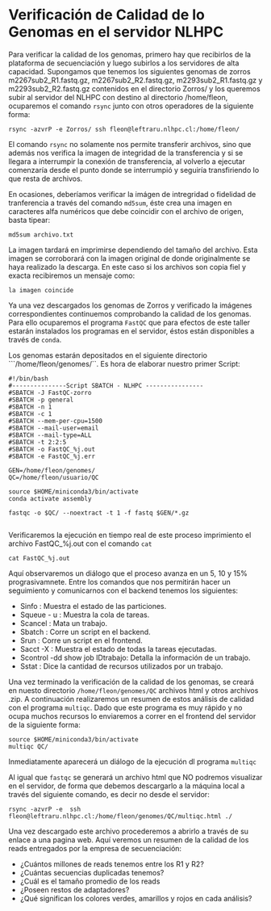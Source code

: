 # Verificación de Calidad de lo Genomas en el servidor NLHPC

Para verificar la calidad de los genomas, primero hay que recibirlos de la plataforma de secuenciación y luego subirlos a los servidores de alta capacidad. Supongamos que tenemos los siguientes genomas de zorros m2267sub2_R1.fastq.gz, m2267sub2_R2.fastq.gz, m2293sub2_R1.fastq.gz y m2293sub2_R2.fastq.gz contenidos en el directorio Zorros/ y los queremos subir al servidor del NLHPC con destino al directorio /home/fleon, ocuparemos el comando ```rsync``` junto con otros operadores de la siguiente forma:

```
rsync -azvrP -e Zorros/ ssh fleon@leftraru.nlhpc.cl:/home/fleon/ 

```

El comando ```rsync``` no solamente nos permite transferir archivos, sino que además nos verifica la imagen de integridad de la transferencia y si se llegara a interrumpir la conexión de transferencia, al volverlo a ejecutar comenzaría desde el punto donde se interrumpió y seguiría transfiriendo lo que resta de archivos.

En ocasiones, deberíamos verificar la imágen de intregridad o fidelidad de tranferencia  a través del comando ```md5sum```, éste crea una imagen en caracteres alfa numéricos que debe coincidir con el archivo de origen, basta tipear:

```
md5sum archivo.txt
```
La imagen  tardará en imprimirse dependiendo del tamaño del archivo. Esta imagen se corroborará con la imagen original de donde originalmente se haya realizado la descarga. En este caso si los archivos son copia fiel y exacta recibiremos un mensaje como:

```la imagen coincide```

Ya una vez descargados los genomas de Zorros y verificado la imágenes correspondientes continuemos comprobando la calidad de los genomas. Para ello ocuparemos el programa ```FastQC``` que para efectos de este taller estarán instalados los programas en el servidor, éstos están disponibles a través de ```conda```.

Los genomas estarán depositados en el siguiente directorio ```/home/fleon/genomes/``. Es hora de elaborar nuestro primer Script: 


```
#!/bin/bash
#---------------Script SBATCH - NLHPC ----------------
#SBATCH -J FastQC-zorro
#SBATCH -p general
#SBATCH -n 1
#SBATCH -c 1
#SBATCH --mem-per-cpu=1500
#SBATCH --mail-user=email
#SBATCH --mail-type=ALL
#SBATCH -t 2:2:5
#SBATCH -o FastQC_%j.out
#SBATCH -e FastQC_%j.err

GEN=/home/fleon/genomes/
QC=/home/fleon/usuario/QC

source $HOME/miniconda3/bin/activate
conda activate assembly

fastqc -o $QC/ --noextract -t 1 -f fastq $GEN/*.gz


```

Verificaremos la ejecución en tiempo real de este proceso imprimiento el archivo FastQC_%j.out con el comando ```cat```

```
cat FastQC_%j.out

```

Aquí observaremos un diálogo que el proceso avanza en un 5, 10 y 15% prograsivamnete. Entre los comandos que nos permitirán hacer un seguimiento y comunicarnos con el backend tenemos los siguientes: 


+ Sinfo : Muestra el estado de las particiones.
+ Squeue - u : Muestra la cola de tareas.
+ Scancel : Mata un trabajo.
+ Sbatch : Corre un script en el backend.
+ Srun : Corre un script en el frontend.
+ Sacct -X : Muestra el estado de todas la tareas ejecutadas.
+ Scontrol -dd show job IDtrabajo: Detalla la información de un trabajo. 
+ Sstat : Dice la cantidad de recursos utilizados por un trabajo.

Una vez terminado la verificación de la calidad de los genomas, se creará en nuesto directorio  ```/home/fleon/genomes/QC``` archivos html
 y otros archivos .zip. A continuación realizaremos un resumen de estos análisis de calidad con el programa ``multiqc``. Dado que este programa es muy rápido y no ocupa muchos recursos lo enviaremos a correr en el frontend del servidor de la siguiente forma:

```
source $HOME/miniconda3/bin/activate
multiqc QC/
```

Inmediatamente aparecerá un diálogo de la ejecución dl programa ``multiqc``

Al igual que ``fastqc`` se generará un archivo html que NO podremos visualizar en el servidor, de forma que debemos descargarlo a la máquina local a través del siguiente comando, es decir no desde el servidor:

```
rsync -azvrP -e  ssh fleon@leftraru.nlhpc.cl:/home/fleon/genomes/QC/multiqc.html ./

```
 Una vez descargado este archivo procederemos a abrirlo a través de su enlace a una pagina web. Aquí veremos un resumen de la calidad de los reads entregados por la empresa de secuenciación:

 + ¿Cuántos millones de reads tenemos entre los R1 y R2?
 + ¿Cuántas secuencias duplicadas tenemos?
 + ¿Cuál es el tamaño promedio de los reads
 + ¿Poseen restos de adaptadores?
 + ¿Qué significan los colores verdes, amarillos y rojos en cada análisis?

 




